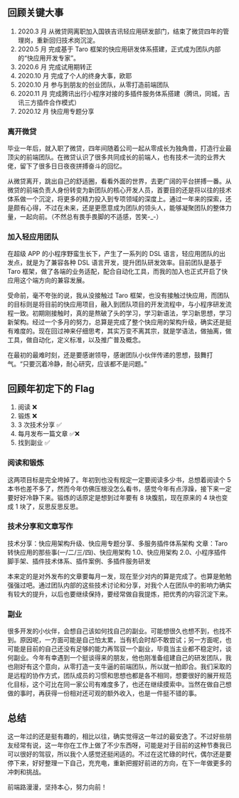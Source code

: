 

## 回顾关键大事

1. 2020.3 月 从微贷网离职加入国铁吉讯轻应用研发部门，结束了微贷四年的管理岗，重新回归技术岗沉淀。
2. 2020.5 月 完成基于 Taro 框架的快应用研发体系搭建，正式成为团队内部的“快应用开发专家”。
3. 2020.6 月 完成试用期转正
4. 2020.10 月 完成了个人的终身大事，欧耶
5. 2020.10 月 参与到朋友的创业团队，从零打造前端团队
6. 2020.11 月 完成腾讯出行小程序对接的多插件服务体系搭建（腾讯，同城，吉讯三方插件合作模式）
7. 2020.12 月 快应用专题分享

### 离开微贷

毕业一年后，就入职了微贷，四年间随着公司一起从零成长为独角兽，打造行业最顶尖的前端团队。在微贷认识了很多共同成长的前端人，也有技术一流的业界大佬，留下了很多日日夜夜拼搏奋斗的回忆。

从微贷离开，跳出自己的舒适圈，看看外面的世界，去更广阔的平台拼搏一番。从微贷的前端负责人身份转变为新团队的核心开发人员，首要目的还是将以往的技术体系做一个沉淀，将更多的精力投入到专项领域的深度上。通过一年来的探索，还是颇有心得，不过在未来，还是更愿意成为团队的领头人，能够凝聚团队的整体力量，一起向前。（不然总有畏手畏脚的不适感，苦笑-\_-）

### 加入轻应用团队

在超级 APP 的小程序野蛮生长下，产生了一系列的 DSL 语言，轻应用团队的出发点，就是为了兼容各种 DSL 语言开发，提升团队研发效率。目前团队是基于 Taro 框架，做了各端的业务适配，配合自动化工具，而我的加入也正式开启了快应用这个端方向的兼容发展。

受命前，毫不夸张的说，我从没接触过 Taro 框架，也没有接触过快应用，而团队的目标则是将目前的快应用项目，融入到团队项目的开发流程中，与小程序研发流程一致。初期刚接触时，真的是熬破了头的学习，学习新语法，学习新思想，学习新架构。经过一个多月的努力，总算是完成了整个快应用的架构升级，确实还是挺有难度的。现在回过神来仔细思考，其实万变不离其宗，就是学语法，做抽离，做工具，做自动化，定义标准，以及推广普及概念。

在最初的最难时刻，还是要感谢领导，感谢团队小伙伴传递的思想，鼓舞打气。“只要沉着冷静，耐心研究，应该都不是问题。”

## 回顾年初定下的 Flag

1. 阅读 ❌
2. 锻炼 ❌
3. 3 次技术分享 ✅
4. 每月发布一篇文章 ✅❌
5. 找到副业 ✅

### 阅读和锻炼

这两项目标是完全垮掉了。年初到也没有规定一定要阅读多少书，总想着阅读个 5 本书也差不多了，然而今年仿佛压根没怎么看书，感觉今年有点浮躁，接下来一定要好好冷静下来。锻炼的话原定是想到过年要有 8 块腹肌，现在原来的 4 块也变成 1 块了，反思反思反思。

### 技术分享和文章写作

技术分享：快应用架构升级、快应用专题分享、多服务插件体系架构
文章：Taro 转快应用的那些事(一/二/三/四)、快应用架构 1.0、快应用架构 2.0、小程序插件脚手架、插件技术体系、插件案例、多插件服务研发

本来定的是对外发布的文章要每月一发，现在至少对内的算是完成了。也算是勉勉强强过吧。通过团队内部的这些技术讨论和分享，对我个人在团队中的影响力确实有较大的提升，以后也要继续保持，要经常做自我提炼，把优秀的内容沉淀下来。

### 副业

很多开发的小伙伴，会想自己该如何找自己的副业。可能想很久也想不到，也找不到。原因呢，一方面可能是自己怕太累，当有机会时却不敢尝试；另一方面呢，也可能是目前的自己还没有足够的能力再驾驭一个副业，毕竟当主业都不稳定时，谈何副业。今年有幸遇到一个挺谈得来的朋友，他也刚准备组建自己的研发团队，我也刚好有这个意向，从零打造一支牛逼的前端团队，所以就一拍即合。我们采取的是远程的协作方式，团队成员的习惯和思想也都是各不相同，想要很好的展开规范化目标，这个可比在同一家公司有难度多了，也还在继续摸索中。当然在做自己想做的事时，再获得一份相对还可观的额外收入，也是一件挺不错的事。

## 总结

这一年过的还是挺有趣的，相比以往，确实觉得这一年过的最安逸了。不过好些朋友经常有说，这一年你在工作上做了不少东西呀，可能是对于目前的这种节奏我已可以很好的驾驭，所以我个人感觉还挺闲适的。不过在这忙碌的时代，偶尔还是要停下来，好好整理一下自己，充充电，重新把握好前进的方向，在下一年做更多的冲刺和挑战。

前端路漫漫，坚持本心，努力向前！
